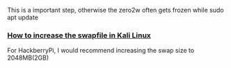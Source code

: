 This is a important step, otherwise the zero2w often gets frozen while sudo apt update  
### [How to increase the swapfile in Kali Linux](https://miloserdov.org/?p=2667)
For HackberryPi, I would recommend increasing the swap size to 2048MB(2GB)  
